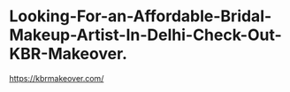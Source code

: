 # Looking-For-an-Affordable-Bridal-Makeup-Artist-In-Delhi-Check-Out-KBR-Makeover.
https://kbrmakeover.com/
